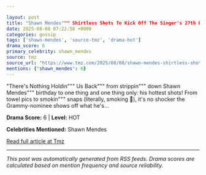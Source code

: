```yaml
---

layout: post
title: "Shawn Mendes""" Shirtless Shots To Kick Off The Singer's 27th Bday!"""
date: 2025-08-08 07:22:58 +0000
categories: gossip
tags: ['shawn-mendes', 'source-tmz', 'drama-hot']
drama_score: 6
primary_celebrity: shawn_mendes
source: tmz
source_url: "https://www.tmz.com/2025/08/08/shawn-mendes-shirtless-shots-to-kick-off-the-singer-s-27th-bday/"""
mentions: {'shawn_mendes': 6}
---
```


"There's Nothing Holdin""" Us Back""" from strippin""" down Shawn Mendes""" birthday to one thing and one thing only: his hottest shots! From towel pics to smokin""" snaps (literally, smoking 🚬), it's no shocker the Grammy-nominee shows off what he's…

**Drama Score:** 6 | **Level:** HOT

**Celebrities Mentioned:** Shawn Mendes

[Read full article at Tmz](https://www.tmz.com/2025/08/08/shawn-mendes-shirtless-shots-to-kick-off-the-singer-s-27th-bday/)

---
*This post was automatically generated from RSS feeds. Drama scores are calculated based on mention frequency and source reliability.*
